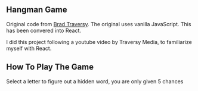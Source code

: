 ## Hangman Game

Original code from [Brad Traversy](https://github.com/bradtraversy/vanillawebprojects/blob/master/hangman/). The original uses vanilla JavaScript. This has been convered into React.

I did this project following a youtube video by Traversy Media, to familiarize myself with React.
## How To Play The Game

Select a letter to figure out a hidden word, you are only given 5 chances


